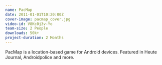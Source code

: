 ```yaml
---
name: PacMap
date: 2011-01-01T10:20:00Z
cover-image: pacmap_cover.jpg
video-id: V8Kc0j3v-Yo
team-size: 2 People
downloads: 50k+
project-duration: 2 Months
--- 
```


PacMap is a location-based game for Android devices.
Featured in Heute Journal, Androidpolice and more.
